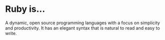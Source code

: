 # Ruby is...

A dynamic, open source programming languages with a focus on simplicity and productivity. It has an elegant syntax that is natural to read and easy to write.

